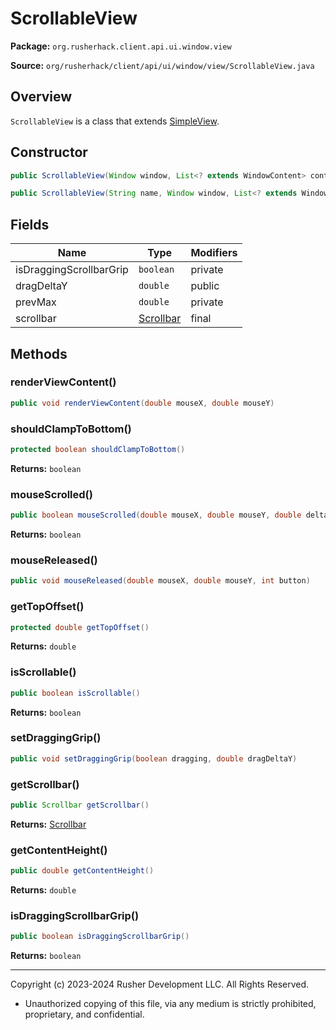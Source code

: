 # ScrollableView

**Package:** `org.rusherhack.client.api.ui.window.view`

**Source:** `org/rusherhack/client/api/ui/window/view/ScrollableView.java`

## Overview

`ScrollableView` is a class that extends [SimpleView](SimpleView.md).

## Constructor

```java
public ScrollableView(Window window, List<? extends WindowContent> contentList)
```

```java
public ScrollableView(String name, Window window, List<? extends WindowContent> contentList)
```

## Fields

| Name | Type | Modifiers |
|------|------|----------|
| isDraggingScrollbarGrip | `boolean` | private |
| dragDeltaY | `double` | public |
| prevMax | `double` | private |
| scrollbar | [Scrollbar](Scrollbar.md) | final |


## Methods

### renderViewContent()

```java
public void renderViewContent(double mouseX, double mouseY)
```

### shouldClampToBottom()

```java
protected boolean shouldClampToBottom()
```

**Returns:** `boolean`

### mouseScrolled()

```java
public boolean mouseScrolled(double mouseX, double mouseY, double delta)
```

**Returns:** `boolean`

### mouseReleased()

```java
public void mouseReleased(double mouseX, double mouseY, int button)
```

### getTopOffset()

```java
protected double getTopOffset()
```

**Returns:** `double`

### isScrollable()

```java
public boolean isScrollable()
```

**Returns:** `boolean`

### setDraggingGrip()

```java
public void setDraggingGrip(boolean dragging, double dragDeltaY)
```

### getScrollbar()

```java
public Scrollbar getScrollbar()
```

**Returns:** [Scrollbar](Scrollbar.md)

### getContentHeight()

```java
public double getContentHeight()
```

**Returns:** `double`

### isDraggingScrollbarGrip()

```java
public boolean isDraggingScrollbarGrip()
```

**Returns:** `boolean`

---

Copyright (c) 2023-2024 Rusher Development LLC. All Rights Reserved.
* Unauthorized copying of this file, via any medium is strictly prohibited, proprietary, and confidential.

